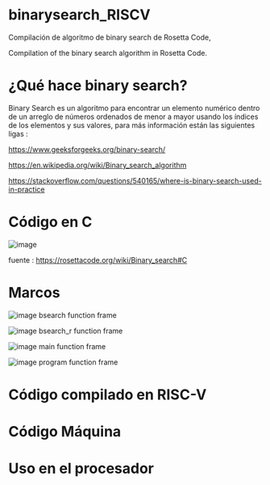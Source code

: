 # binarysearch_RISCV
Compilación de algoritmo de binary search de Rosetta Code,

Compilation of the binary search algorithm in Rosetta Code.

# ¿Qué hace binary search?

Binary Search es un algoritmo para encontrar un elemento numérico dentro de un arreglo de números ordenados de menor a mayor usando los índices de los elementos y sus valores, para más información están las siguientes ligas : 

https://www.geeksforgeeks.org/binary-search/

https://en.wikipedia.org/wiki/Binary_search_algorithm

https://stackoverflow.com/questions/540165/where-is-binary-search-used-in-practice


# Código en C

![image](https://user-images.githubusercontent.com/66481799/208310374-6b353892-36d2-47f9-b74a-35aa54f2c34c.png)

fuente : https://rosettacode.org/wiki/Binary_search#C

# Marcos 

![image](https://user-images.githubusercontent.com/66481799/209091236-0f582959-9190-42dd-a849-fca2a2247a7c.png)
bsearch function frame

![image](https://user-images.githubusercontent.com/66481799/209091373-e8fbdd50-6999-431f-aa70-ddeb041c3a59.png)
bsearch_r function frame

![image](https://user-images.githubusercontent.com/66481799/209091517-2ea8b802-f527-4af7-af16-688865cc8c29.png)
main function frame

![image](https://user-images.githubusercontent.com/66481799/209091938-d74e1412-8939-4c82-88a5-fc6edcffb616.png)
program function frame

# Código compilado en RISC-V 

# Código Máquina 

# Uso en el procesador
